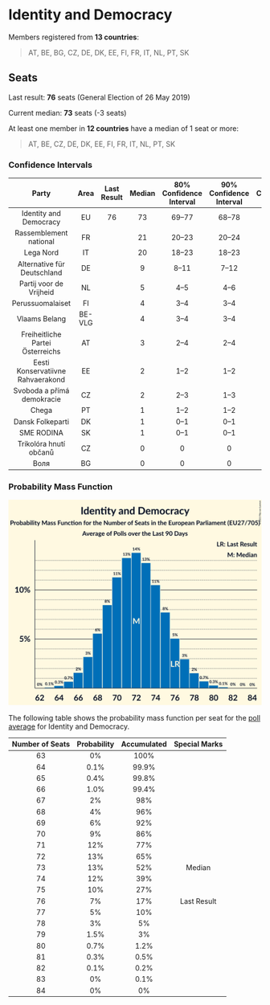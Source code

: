 # Identity and Democracy

Members registered from **13 countries**:

> AT, BE, BG, CZ, DE, DK, EE, FI, FR, IT, NL, PT, SK

## Seats

Last result: **76** seats (General Election of 26 May 2019)

Current median: **73** seats (-3 seats)

At least one member in **12 countries** have a median of 1 seat or more:

> AT, BE, CZ, DE, DK, EE, FI, FR, IT, NL, PT, SK

### Confidence Intervals

| Party | Area | Last Result | Median | 80% Confidence Interval | 90% Confidence Interval | 95% Confidence Interval | 99% Confidence Interval |
|:-----:|:----:|:-----------:|:------:|:-----------------------:|:-----------------------:|:-----------------------:|:-----------------------:|
| Identity and Democracy | EU | 76 | 73 | 69–77 | 68–78 | 67–79 | 65–80 |
| Rassemblement national | FR | | 21 | 20–23 | 20–24 | 19–24 | 18–25 |
| Lega Nord | IT | | 20 | 18–23 | 18–23 | 17–24 | 17–25 |
| Alternative für Deutschland | DE | | 9 | 8–11 | 7–12 | 7–12 | 7–13 |
| Partij voor de Vrijheid | NL | | 5 | 4–5 | 4–6 | 4–6 | 3–6 |
| Perussuomalaiset | FI | | 4 | 3–4 | 3–4 | 3–4 | 3–4 |
| Vlaams Belang | BE-VLG | | 4 | 3–4 | 3–4 | 3–4 | 3–4 |
| Freiheitliche Partei Österreichs | AT | | 3 | 2–4 | 2–4 | 2–4 | 2–4 |
| Eesti Konservatiivne Rahvaerakond | EE | | 2 | 1–2 | 1–2 | 1–2 | 1–2 |
| Svoboda a přímá demokracie | CZ | | 2 | 2–3 | 1–3 | 1–3 | 1–3 |
| Chega | PT | | 1 | 1–2 | 1–2 | 1–2 | 1–2 |
| Dansk Folkeparti | DK | | 1 | 0–1 | 0–1 | 0–1 | 0–1 |
| SME RODINA | SK | | 1 | 0–1 | 0–1 | 0–1 | 0–1 |
| Trikolóra hnutí občanů | CZ | | 0 | 0 | 0 | 0–1 | 0–1 |
| Воля | BG | | 0 | 0 | 0 | 0 | 0 |

### Probability Mass Function

![Graph with seats probability mass function not yet produced](average-2021-02-28-seats-pmf-identityanddemocracy.png "Seats Probability Mass Function")

The following table shows the probability mass function per seat for the [poll average](average-2021-02-28.html) for Identity and Democracy.

| Number of Seats | Probability | Accumulated | Special Marks |
|:---------------:|:-----------:|:-----------:|:-------------:|
| 63 | 0% | 100% |  |
| 64 | 0.1% | 99.9% |  |
| 65 | 0.4% | 99.8% |  |
| 66 | 1.0% | 99.4% |  |
| 67 | 2% | 98% |  |
| 68 | 4% | 96% |  |
| 69 | 6% | 92% |  |
| 70 | 9% | 86% |  |
| 71 | 12% | 77% |  |
| 72 | 13% | 65% |  |
| 73 | 13% | 52% | Median |
| 74 | 12% | 39% |  |
| 75 | 10% | 27% |  |
| 76 | 7% | 17% | Last Result |
| 77 | 5% | 10% |  |
| 78 | 3% | 5% |  |
| 79 | 1.5% | 3% |  |
| 80 | 0.7% | 1.2% |  |
| 81 | 0.3% | 0.5% |  |
| 82 | 0.1% | 0.2% |  |
| 83 | 0% | 0.1% |  |
| 84 | 0% | 0% |  |


